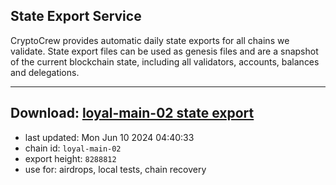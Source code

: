 ## State Export Service
CryptoCrew provides automatic daily state exports for all chains we validate. State export files can be used as genesis files and are a snapshot of the current blockchain state, including all validators, accounts, balances and delegations.

---
**Download: [loyal-main-02 state export](https://dl-eu2.ccvalidators.com/SERVICE/loyal/loyal-main-02_export_8288812.json)**
---

- last updated: Mon Jun 10 2024 04:40:33
- chain id: `loyal-main-02`
- export height: `8288812`
- use for: airdrops, local tests, chain recovery
